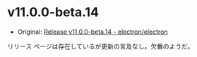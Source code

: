 # v11.0.0-beta.14

- Original: [Release v11.0.0-beta.14 - electron/electron](https://github.com/electron/electron/releases/tag/v11.0.0-beta.14)

リリース ページは存在しているが更新の言及なし。欠番のようだ。

